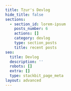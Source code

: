 ```yaml
---
title: Tzur's Devlog
hide_title: false
sections:
  - section_id: lorem-ipsum
    posts_number: 6
    actions: []
    category: devlog
    type: section_posts
    title: recent posts
seo:
  title: Devlog
  description: ''
  robots: []
  extra: []
  type: stackbit_page_meta
layout: advanced
---
```

